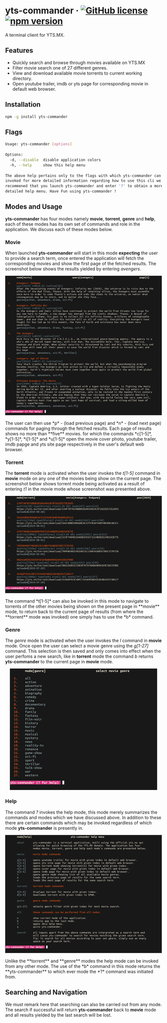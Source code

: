 # yts-commander &middot; [![GitHub license](https://img.shields.io/badge/license-MIT-red.svg)](https://github.com/atifcppprogrammer/yts-commander/blob/master/LICENSE) [![npm version](https://img.shields.io/npm/v/yts-commander.svg?style=flat)](https://www.npmjs.com/package/yts-commander)
A terminal client for YTS.MX.

## Features
- Quickly search and browse through movies available on YTS.MX
- Filter movie search one of 27 different genres.
- View and download available movie torrents to current working directory.
- Open youtube trailer, imdb or yts page for corresponding movie in default web browser.

## Installation
```bash
npm -g install yts-commander
```
## Flags
```bash
Usage: yts-commander [options]

Options:
  -d, --disable  disable application colors
  -h, --help     show this help menu

The above help pertains only to the flags with which yts-commander can be
invoked for more detailed information regarding how to use this cli we
recommened that you launch yts-commander and enter '?' to obtain a more
detailed help menu. Have Fun using yts-commander !
```  
## Modes and Usage
**yts-commander** has four modes namely **movie**, **torrent**, **genre** and **help**, each of these 
modes has its own set of commands and role in the application. We discuss each of these modes below.

### Movie
When launched **yts-commander** will start in this mode **expecting** the user to provide a search term,
once entered the application will fetch the corresponding movies and show the first page of the fetched
results. The screenshot
below shows the results yielded by entering *avengers*.
<p align = "center">
  <kbd> <img src = "shots/movie.png"> </kbd>
</p>
The user can then use *p* - (load previous page) and *n* - (load next page) commands for paging through
the fetched results. Each page of results shows no more than **five** movies. for which the commands
*c[1-5]*, *y[1-5]*, *i[1-5]* and *u[1-5]* open the movie cover photo, youtube trailer, imdb papge and 
yts site page respectively in the user's default web browser.

### Torrent
The **torrent** mode is activated when the user invokes the *t[1-5]* command in **movie** mode on any one 
of the movies being show on the current page. The screenshot below shows torrent mode being activated as 
a result of entering *t1* in the movie mode whose screenshot was presented above.
<p align = "center">
  <kbd> <img src = "shots/torrent.png"> </kbd>
</p>
The command *t[1-5]* can also be invoked in this mode to navigate to torrents of the other movies being
shown on the present page in **movie** mode, to return back to the current page of results (from where 
the **torrent** mode was invoked) one simply has to use the *b* command.

### Genre
The *genre* mode is activated when the user invokes the *l* command in **movie** mode. Once open
the user can select a movie genre using the *g[1-27]* command. This selection is then saved and only 
comes into effect when the user perfoms a new search, like in **torrent** mode the command *b* returns
**yts-commander** to the current page in **movie** mode.
<p align = "center">
  <kbd> <img src = "shots/genre.png"> </kbd>
</p>

### Help
The command *?* invokes the help mode, this mode merely summarizes the commands and modes which we have 
discussed above. In addition to these there are certain commands which may be invoked regardless of which
mode **yts-commander** is presently in.
<p align = "center">
  <kbd> <img src = "shots/help.png"> </kbd>
</p>
Unlike the **torrent** and **genre** modes the help mode can be invoked from any other mode. The use of 
the *b* command in this mode returns the **yts-commander** to which ever mode the *?* command was initiated
from.

## Searching and Navigation
We must remark here that searching can also be carried out from any mode. The search if successful will
return **yts-commander** back to **movie** mode and all results yielded by the last search will be lost.


